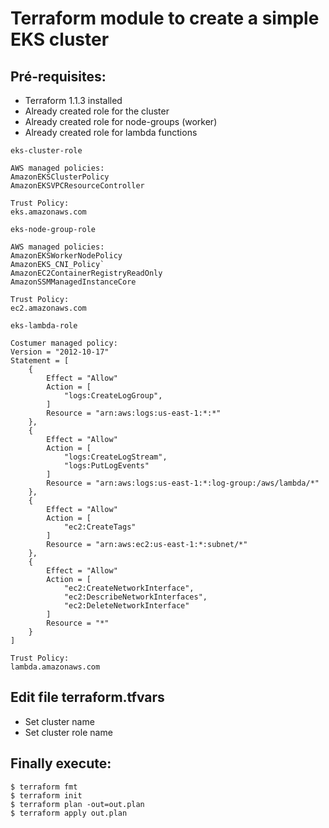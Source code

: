 # Terraform module to create a simple EKS cluster

## Pré-requisites:

 - Terraform 1.1.3 installed
 - Already created role for the cluster
 - Already created role for node-groups (worker)
 - Already created role for lambda functions

```
eks-cluster-role

AWS managed policies:
AmazonEKSClusterPolicy
AmazonEKSVPCResourceController

Trust Policy:
eks.amazonaws.com
```

```
eks-node-group-role

AWS managed policies:
AmazonEKSWorkerNodePolicy
AmazonEKS_CNI_Policy`
AmazonEC2ContainerRegistryReadOnly
AmazonSSMManagedInstanceCore

Trust Policy:
ec2.amazonaws.com
```

```
eks-lambda-role

Costumer managed policy:
Version = "2012-10-17"
Statement = [
    {
        Effect = "Allow"
        Action = [
            "logs:CreateLogGroup",
        ]
        Resource = "arn:aws:logs:us-east-1:*:*"
    },
    {
        Effect = "Allow"
        Action = [
            "logs:CreateLogStream",
            "logs:PutLogEvents"
        ]
        Resource = "arn:aws:logs:us-east-1:*:log-group:/aws/lambda/*"
    },
    {
        Effect = "Allow"
        Action = [
            "ec2:CreateTags"
        ]
        Resource = "arn:aws:ec2:us-east-1:*:subnet/*"
    },
    {
        Effect = "Allow"
        Action = [
            "ec2:CreateNetworkInterface",
            "ec2:DescribeNetworkInterfaces",
            "ec2:DeleteNetworkInterface"
        ]
        Resource = "*"
    }
]

Trust Policy:
lambda.amazonaws.com
```

## Edit file terraform.tfvars
- Set cluster name
- Set cluster role name



## Finally execute:

```
$ terraform fmt
$ terraform init
$ terraform plan -out=out.plan
$ terraform apply out.plan
